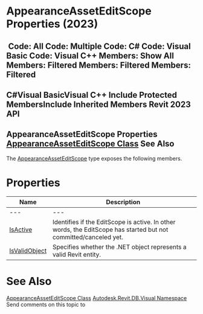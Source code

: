 # AppearanceAssetEditScope Properties (2023)

﻿
 Code: All Code: Multiple Code: C# Code: Visual Basic Code: Visual C++  Members: Show All Members: Filtered Members: Filtered Members: Filtered   
---  
C#Visual BasicVisual C++
Include Protected MembersInclude Inherited Members
Revit 2023 API  
---  
AppearanceAssetEditScope Properties  
[AppearanceAssetEditScope Class](743c74ba-12de-4d77-a677-325229525955.md "AppearanceAssetEditScope Class") See Also  
---  
The [AppearanceAssetEditScope](743c74ba-12de-4d77-a677-325229525955.md "AppearanceAssetEditScope Class") type exposes the following members.
# Properties
| Name | Description |
| --- | --- |
| --- | --- | --- |
| [IsActive](b8f370dd-3231-7a0e-8005-0f0c24fba274.md "IsActive Property") | Identifies if the EditScope is active. In other words, the EditScope has started but not committed/canceled yet. |
| [IsValidObject](7a2730a0-6e69-501f-97b5-4a80e36ad3c6.md "IsValidObject Property") | Specifies whether the .NET object represents a valid Revit entity. |

# See Also
[AppearanceAssetEditScope Class](743c74ba-12de-4d77-a677-325229525955.md "AppearanceAssetEditScope Class")
[Autodesk.Revit.DB.Visual Namespace](f5a10581-6ac2-be19-0e32-f87d05bc8b83.md "Autodesk.Revit.DB.Visual Namespace")
Send comments on this topic to 